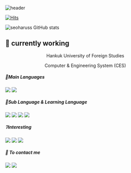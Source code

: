 ![header](https://capsule-render.vercel.app/api?type=slice&color=random&height=200&section=header&text=Popular%20Code&fontSize=60&fontColor=000000&textBg=false&animation=twinkling&fontAlign=67&fontAlignY=25&desc=Welcome%20to%20my%20world!&descSize=20&descAlign=67&descAlignY=43&rotate=13&stroke=d6ace6&strokeWidth=2)

[![Hits](https://hits.seeyoufarm.com/api/count/incr/badge.svg?url=https%3A%2F%2Fgithub.com%2Fseoharuss&count_bg=%2311D11F&title_bg=%23050505&icon=github.svg&icon_color=%23E7E7E7&title=Today%27s+Visitor&edge_flat=false)](https://hits.seeyoufarm.com)

![seoharuss GitHub stats](https://github-readme-stats.vercel.app/api?username=seoharuss&show_icons=true&theme=dracula)

<!--
[![Solved.ac.Backjoon Profile](http://mazassumnida.wtf/api/v2/generate_badge?boj=noah28525)](https://solved.ac/noah28525)
-->

<!--
**seoharuss/seoharuss** is a ✨ _special_ ✨ repository because its `README.md` (this file) appears on your GitHub profile.

Here are some ideas to get you started:

- 🔭 I’m currently working on ...
# 🌱 I’m currently learning ...

- 👯 I’m looking to collaborate on ...
- 🤔 I’m looking for help with ...
- 💬 Ask me about ...
- 📫 How to reach me: ...
- 😄 Pronouns: ...
- ⚡ Fun fact: ...
-->

## 🔭 currently working
<center>
  Hankuk University of Foreign Studies 

  Computer & Engineering System (CES)
</center>


##### 🔖Main Languages
<p>
  <img src="https://img.shields.io/badge/C-00599C?style=flat-square&logo=C&logoColor=white"/>
  
  <img src="https://img.shields.io/badge/Python-3776AB?style=flat-square&logo=python&logoColor=white"/>
  
  
</p>

##### 📑Sub Language & Learning Language
<p>
  <img src="https://img.shields.io/badge/Java-007396?style=flat&logo=OpenJDK&logoColor=white"/>

  <img src="https://img.shields.io/badge/JavaScript-F7DF1E?style=flat-square&logo=javascript&logoColor=white"/>

  <img src="https://img.shields.io/badge/C++-033963?style=flat-square&logo=cplusplus&logoColor=white"/>

  <img src="https://img.shields.io/badge/Node.js-339933?style=flat-square&logo=nodedotjs&logoColor=white"/>
</p>

##### ❔interesting
<p>
  <img src="https://img.shields.io/badge/Spring-6DB33F?style=flat&logo=Spring&logoColor=white"/>

  <img src="https://img.shields.io/badge/Microsoft Azure-0078D4?style=flat&logo=microsoftazure&logoColor=white"/>

  <img src="https://img.shields.io/badge/Amazon AWS-232F3E?style=flat&logo=amazonaws&logoColor=white"/>
</p>

##### :e-mail: To contact me
<p>
  <img src="https://img.shields.io/badge/park28525@gmail.com-EA4335?style=flat-square&logo=gmail&logoColor=white"/>
  <img src="https://img.shields.io/badge/park28525@naver.com-03C75A?style=flat-square&logo=naver&logoColor=white"/>
</p>
